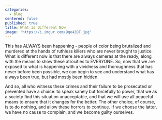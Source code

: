 ```yaml
---
categories:
  - blog
centered: false
published: true
title: What Is Different Now
image: 'https://i.imgur.com/9qe4ZQT.jpg'
---
```

This has ALWAYS been happening - people of color being brutalized and murdered at the hands of ruthless killers who are never brought to justice. What is different now is that there are always cameras at the ready, along with the means to show these atrocities to EVERYONE. So, now that we are exposed to what is happening with a vividness and thoroughness that has never before been possible, we can begin to see and understand what has always been true, but had mostly been hidden.

And so, all who witness these crimes and their failure to be prosecuted or prevented have a choice: to speak sanely but forcefully to power, that we as a society find this situation unacceptable, and that we will use all peaceful means to ensure that it changes for the better. The other choice, of course, is to do nothing, and allow these horrors to continue. If we choose the latter, we have no cause to complain, and we become guilty ourselves.
